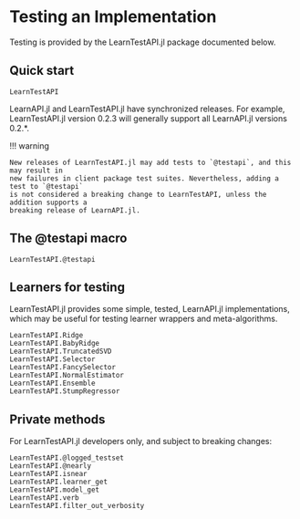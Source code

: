 # Testing an Implementation

Testing is provided by the LearnTestAPI.jl package documented below. 

## Quick start

```@docs
LearnTestAPI
```

LearnAPI.jl and LearnTestAPI.jl have synchronized releases. For example, LearnTestAPI.jl
version 0.2.3 will generally support all LearnAPI.jl versions 0.2.*.

!!! warning

    New releases of LearnTestAPI.jl may add tests to `@testapi`, and this may result in
    new failures in client package test suites. Nevertheless, adding a test to `@testapi`
    is not considered a breaking change to LearnTestAPI, unless the addition supports a
    breaking release of LearnAPI.jl.


## The @testapi macro

```@docs
LearnTestAPI.@testapi
```

## Learners for testing

LearnTestAPI.jl provides some simple, tested, LearnAPI.jl implementations, which may be
useful for testing learner wrappers and meta-algorithms. 

```@docs
LearnTestAPI.Ridge
LearnTestAPI.BabyRidge
LearnTestAPI.TruncatedSVD
LearnTestAPI.Selector
LearnTestAPI.FancySelector
LearnTestAPI.NormalEstimator
LearnTestAPI.Ensemble
LearnTestAPI.StumpRegressor
```

## Private methods

For LearnTestAPI.jl developers only, and subject to breaking changes:

```@docs
LearnTestAPI.@logged_testset
LearnTestAPI.@nearly
LearnTestAPI.isnear
LearnTestAPI.learner_get
LearnTestAPI.model_get
LearnTestAPI.verb
LearnTestAPI.filter_out_verbosity
```
